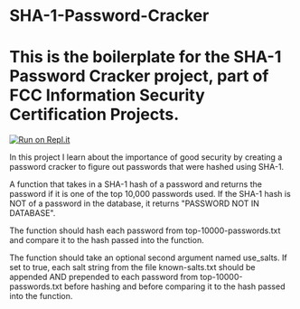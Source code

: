 # SHA-1-Password-Cracker
# This is the boilerplate for the SHA-1 Password Cracker project, part of FCC Information Security Certification Projects.
[![Run on Repl.it](https://repl.it/badge/github/muhammedctgr/SHA-1-Password-Cracker)](https://replit.com/@6ix-Ville/boilerplate-SHA-1-password-cracker)

In this project I learn about the importance of good security by creating a password cracker to figure out passwords that were hashed using SHA-1.

A function that takes in a SHA-1 hash of a password and returns the password if it is one of the top 10,000 passwords used. If the SHA-1 hash is NOT of a password in the database, it returns "PASSWORD NOT IN DATABASE".

The function should hash each password from top-10000-passwords.txt and compare it to the hash passed into the function.

The function should take an optional second argument named use_salts. If set to true, each salt string from the file known-salts.txt should be appended AND prepended to each password from top-10000-passwords.txt before hashing and before comparing it to the hash passed into the function.
